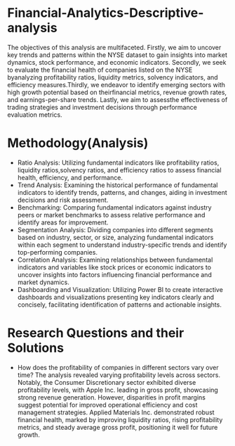 # Financial-Analytics-Descriptive-analysis
The objectives of this analysis are multifaceted. Firstly, we aim to uncover key trends and patterns within the NYSE dataset to gain insights into market dynamics, stock performance, and economic indicators. Secondly, we seek to evaluate the financial health of companies listed on the NYSE byanalyzing profitability ratios, liquidity metrics, solvency indicators, and efficiency measures.Thirdly, we endeavor to identify emerging sectors with high growth potential based on theirfinancial metrics, revenue growth rates, and earnings-per-share trends. Lastly, we aim to assessthe effectiveness of trading strategies and investment decisions through performance evaluation metrics.
# Methodology(Analysis)
* Ratio Analysis: Utilizing fundamental indicators like profitability ratios, liquidity ratios,solvency ratios, and efficiency ratios to assess financial health, efficiency, and performance.
* Trend Analysis: Examining the historical performance of fundamental indicators to identify trends, patterns, and changes, aiding in investment decisions and risk assessment.
* Benchmarking: Comparing fundamental indicators against industry peers or market benchmarks to assess relative performance and identify areas for improvement.
* Segmentation Analysis: Dividing companies into different segments based on industry, sector, or size, analyzing fundamental indicators within each segment to understand industry-specific trends and identify top-performing companies.
* Correlation Analysis: Examining relationships between fundamental indicators and variables like stock prices or economic indicators to uncover insights into factors influencing financial performance and market dynamics.
* Dashboarding and Visualization: Utilizing Power BI to create interactive dashboards and visualizations presenting key indicators clearly and concisely, facilitating identification of patterns and actionable insights.
# Research Questions and their Solutions
* How does the profitability of companies in different sectors vary over time?
The analysis revealed varying profitability levels across sectors. Notably, the Consumer Discretionary sector exhibited diverse profitability levels, with Apple Inc. leading in gross profit, showcasing strong revenue generation. However, disparities in profit margins suggest potential for improved operational efficiency and cost management strategies. Applied Materials Inc. demonstrated robust financial health, marked by improving liquidity ratios, rising profitability metrics, and steady average gross profit, positioning it well for future growth.
